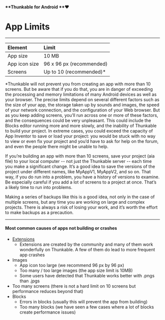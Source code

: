 #### **Thunkable for Android **❤

# App Limits

---

| Element | Limit |
| :--- | :--- |
| App size | 10 MB |
| App icon size | 96 x 96 px \(recommended\) |
| Screens | Up to 10 \(recommended\)\* |

\*Thunkable will not prevent you from creating an app with more than 10 screens.  But be aware that if you do that, you are in danger of exceeding the processing and memory limitations of many Android devices as well as your browser.   The precise limits depend on several different factors such as the size of your app, the storage taken up by sounds and images, the speed of your network connection, and the configuration of your Web browser.  But as you keep adding screens, you’ll run across one or more of these factors, and the consequences could be very unpleasant.  This could include the Blocks editor running more and more slowly, and the inability of Thunkable to build your project.  In extreme cases, you could exceed the capacity of App Inventor to save or load your project: you would be stuck with no way to view or even fix your project and you’d have to ask for help on the forum, and even the people there might be unable to help.

If you’re building an app with more than 10 screens, save your project \(aia file\) to your local computer -- not just the Thunkable server -- each time you make a significant change.   It’s a good idea to save the versions of the project under different names, like MyAppV1, MyAppV2, and so on.   That way, if you do run into a problem, you have a history of versions to examine.  Be especially careful if you add a lot of screens to a project at once.  That’s a likely time to run into problems.

Making a series of backups like this is a good idea, not only in the case of multiple screens, but any time you are working on large and complex projects.   There is always a risk of losing your work, and it’s worth the effort to make backups as a precaution.

---

#### Most common causes of apps not building or crashes

* [Extensions](/Android/extensions.md)
  * Extensions are created by the community and many of them work wonderfully on Thunkable.  A few of them do lead to more frequent app crashes
* Images
  * App icon too large \(we recommend 96 px by 96 px\)
  * Too many / too large images \(the app size limit is 10MB\)
  * Some users have detected that Thunkable works better with .pngs than .jpgs
* Too many screens \(there is not a hard limit on 10 screens but performance reduces beyond that\)
* Blocks
  * Errors in blocks \(usually this will prevent the app from building\)
  * Too many blocks \(we have seen a few cases where a lot of blocks create performance issues\)



